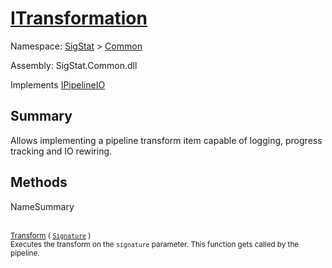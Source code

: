 # [ITransformation](./ITransformation.md)

Namespace: [SigStat]() > [Common](./README.md)

Assembly: SigStat.Common.dll

Implements [IPipelineIO](./Pipeline/IPipelineIO.md)

## Summary
Allows implementing a pipeline transform item capable of logging, progress tracking and IO rewiring.

## Methods

NameSummary

<br><sub>[Transform](./Methods/ITransformation-100663461.md) ( [`Signature`](./Signature.md) )</sub><br><sub>Executes the transform on the `signature` parameter.  This function gets called by the pipeline.</sub><br>


